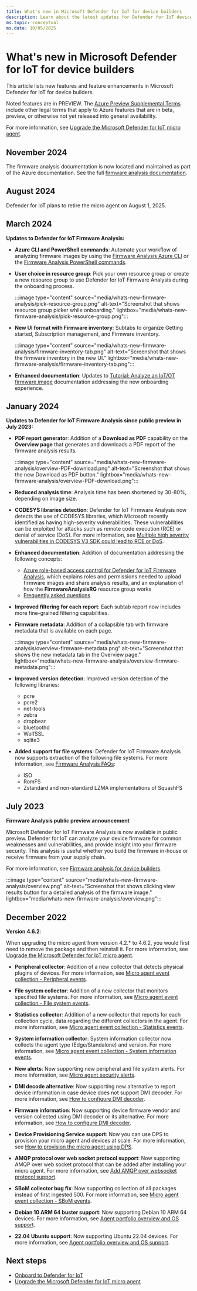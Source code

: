 ```yaml
---
title: What's new in Microsoft Defender for IoT for device builders
description: Learn about the latest updates for Defender for IoT device builders.
ms.topic: conceptual
ms.date: 10/05/2025
---
```


# What's new in Microsoft Defender for IoT for device builders


This article lists new features and feature enhancements in Microsoft Defender for IoT for device builders.

Noted features are in PREVIEW. The [Azure Preview Supplemental Terms](https://azure.microsoft.com/support/legal/preview-supplemental-terms/) include other legal terms that apply to Azure features that are in beta, preview, or otherwise not yet released into general availability.

For more information, see [Upgrade the Microsoft Defender for IoT micro agent](upgrade-micro-agent.md).

## November 2024

The firmware analysis documentation is now located and maintained as part of the Azure documentation. See the full [firmware analysis documentation](/azure/firmware-analysis/overview-firmware-analysis).

## August 2024

Defender for IoT plans to retire the micro agent on August 1, 2025.

## March 2024

**Updates to Defender for IoT Firmware Analysis:**

- **Azure CLI and PowerShell commands**: Automate your workflow of analyzing firmware images by using the [Firmware Analysis Azure CLI](/cli/azure/service-page/firmware%20analysis) or the [Firmware Analysis PowerShell commands](/powershell/module/az.firmwareanalysis).
- **User choice in resource group**: Pick your own resource group or create a new resource group to use Defender for IoT Firmware Analysis during the onboarding process.

    :::image type="content" source="media/whats-new-firmware-analysis/pick-resource-group.png" alt-text="Screenshot that shows resource group picker while onboarding." lightbox="media/whats-new-firmware-analysis/pick-resource-group.png":::

- **New UI format with Firmware inventory**: Subtabs to organize Getting started, Subscription management, and Firmware inventory.

    :::image type="content" source="media/whats-new-firmware-analysis/firmware-inventory-tab.png" alt-text="Screenshot that shows the firmware inventory in the new UI." lightbox="media/whats-new-firmware-analysis/firmware-inventory-tab.png":::

- **Enhanced documentation**: Updates to [Tutorial: Analyze an IoT/OT firmware image](../../../articles/defender-for-iot/device-builders/tutorial-analyze-firmware.md) documentation addressing the new onboarding experience.

## January 2024

**Updates to Defender for IoT Firmware Analysis since public preview in July 2023:**

- **PDF report generator**: Addition of a **Download as PDF** capability on the **Overview page** that generates and downloads a PDF report of the firmware analysis results.

    :::image type="content" source="media/whats-new-firmware-analysis/overview-PDF-download.png" alt-text="Screenshot that shows the new Download as PDF button." lightbox="media/whats-new-firmware-analysis/overview-PDF-download.png":::

- **Reduced analysis time**: Analysis time has been shortened by 30-80%, depending on image size.

- **CODESYS libraries detection**: Defender for IoT Firmware Analysis now detects the use of CODESYS libraries, which Microsoft recently identified as having high-severity vulnerabilities. These vulnerabilities can be exploited for attacks such as remote code execution (RCE) or denial of service (DoS). For more information, see [Multiple high severity vulnerabilities in CODESYS V3 SDK could lead to RCE or DoS](https://www.microsoft.com/en-us/security/blog/2023/08/10/multiple-high-severity-vulnerabilities-in-codesys-v3-sdk-could-lead-to-rce-or-dos/).

- **Enhanced documentation**: Addition of documentation addressing the following concepts:
    - [Azure role-based access control for Defender for IoT Firmware Analysis](defender-iot-firmware-analysis-rbac.md), which explains roles and permissions needed to upload firmware images and share analysis results, and an explanation of how the **FirmwareAnalysisRG** resource group works
    - [Frequently asked questions](defender-iot-firmware-analysis-FAQ.md)

- **Improved filtering for each report**: Each subtab report now includes more fine-grained filtering capabilities.

- **Firmware metadata**: Addition of a collapsible tab with firmware metadata that is available on each page.

    :::image type="content" source="media/whats-new-firmware-analysis/overview-firmware-metadata.png" alt-text="Screenshot that shows the new metadata tab in the Overview page." lightbox="media/whats-new-firmware-analysis/overview-firmware-metadata.png":::

- **Improved version detection**: Improved version detection of the following libraries:
    - pcre
    - pcre2
    - net-tools
    - zebra
    - dropbear
    - bluetoothd
    - WolfSSL
    - sqlite3

- **Added support for file systems**: Defender for IoT Firmware Analysis now supports extraction of the following file systems. For more information, see [Firmware Analysis FAQs](defender-iot-firmware-analysis-faq.md#what-types-of-firmware-images-does-defender-for-iot-firmware-analysis-support):
    - ISO
    - RomFS
    - Zstandard and non-standard LZMA implementations of SquashFS


## July 2023

**Firmware Analysis public preview announcement**

Microsoft Defender for IoT Firmware Analysis is now available in public preview. Defender for IoT can analyze your device firmware for common weaknesses and vulnerabilities, and provide insight into your firmware security. This analysis is useful whether you build the firmware in-house or receive firmware from your supply chain. 

For more information, see [Firmware analysis for device builders](overview-firmware-analysis.md).

:::image type="content" source="media/whats-new-firmware-analysis/overview.png" alt-text="Screenshot that shows clicking view results button for a detailed analysis of the firmware image." lightbox="media/whats-new-firmware-analysis/overview.png":::

## December 2022

**Version 4.6.2**:

When upgrading the micro agent from version 4.2.* to 4.6.2, you would first need to remove the package and then reinstall it. For more information, see [Upgrade the Microsoft Defender for IoT micro agent](upgrade-micro-agent.md).

- **Peripheral collector**: Addition of a new collector that detects physical plugins of devices. For more information, see [Micro agent event collection - Peripheral events](concept-event-aggregation.md).

- **File system collector**: Addition of a new collector that monitors specified file systems. For more information, see [Micro agent event collection - File system events](concept-event-aggregation.md).

- **Statistics collector**: Addition of a new collector that reports for each collection cycle, data regarding the different collectors in the agent. For more information, see [Micro agent event collection - Statistics events](concept-event-aggregation.md).

- **System information collector**: System information collector now collects the agent type (Edge/Standalone) and version. For more information, see [Micro agent event collection - System information events](concept-event-aggregation.md).

- **New alerts**: Now supporting new peripheral and file system alerts. For more information, see [Micro agent security alerts](concept-agent-based-security-alerts.md).

- **DMI decode alternative**: Now supporting new alternative to report device information in case device does not support DMI decoder. For more information, see [How to configure DMI decoder](how-to-configure-dmi-decoder.md).

- **Firmware information**: Now supporting device firmware vendor and version collected using DMI decoder or its alternative. For more information, see [How to configure DMI decoder](how-to-configure-dmi-decoder.md).

- **Device Provisioning Service support**: Now you can use DPS to provision your micro agent and devices at scale. For more information, see [How to provision the micro agent using DPS](how-to-provision-micro-agent.md).

- **AMQP protocol over web socket protocol support**: Now supporting AMQP over web socket protocol that can be added after installing your micro agent. For more information, see [Add AMQP over websocket protocol support](tutorial-standalone-agent-binary-installation.md#add-amqp-protocol-support).

- **SBoM collector bug fix**: Now supporting collection of all packages instead of first ingested 500. For more information, see [Micro agent event collection - SBoM events](concept-event-aggregation.md).

- **Debian 10 ARM 64 buster support**: Now supporting Debian 10 ARM 64 devices. For more information, see [Agent portfolio overview and OS support](concept-agent-portfolio-overview-os-support.md).

- **22.04 Ubuntu support**: Now supporting Ubuntu 22.04 devices. For more information, see [Agent portfolio overview and OS support](concept-agent-portfolio-overview-os-support.md).


## Next steps

- [Onboard to Defender for IoT](quickstart-onboard-iot-hub.md)
- [Upgrade the Microsoft Defender for IoT micro agent](upgrade-micro-agent.md)